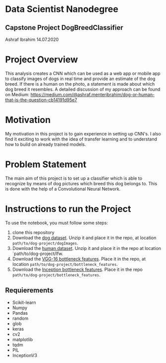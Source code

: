# Data Scientist Nanodegree

## Capstone Project DogBreedClassifier

Ashraf Ibrahim 
14.07.2020

# Project Overview

This analysis creates a CNN which can be used as a web app or mobile app to classify images of dogs in real time and provide an estimate of the dog breed. 
If there is a human on the photo, a statement is made about which dog breed it resembles.
A detailed discussion of my approach can be found on Medium: 
https://medium.com/@ashraf.menteribrahim/dog-or-human-that-is-the-question-cb14191d95e7

# Motivation

My motivation in this project is to gain experience in setting up CNN's. I also find it exciting to work with the idea of transfer learning and to understand how to build on already trained models. 

# Problem Statement 

The main aim of this project is to set up a classifier which is able to recognize by means of dog pictures which breed this dog belongs to. This is done with the help of a Convolutional Neural Network. 




# Instructions to run the Project

To use the notebook, you must follow some steps: 

1. clone this repository 
2. Download the [dog dataset](https://s3-us-west-1.amazonaws.com/udacity-aind/dog-project/dogImages.zip). Unzip it and place it in the repo, at location `path/to/dog-project/dogImages`.
3.  Download the [human dataset](https://s3-us-west-1.amazonaws.com/udacity-aind/dog-project/lfw.zip).  Unzip it and place it in the repo at location `path/to/dog-project/lfw.
4. Download the [VGG-16 bottleneck features](https://s3-us-west-1.amazonaws.com/udacity-aind/dog-project/DogVGG16Data.npz). Place it in the repo, at location `path/to/dog-project/bottleneck_features`.
5. Download the [Inception bottleneck features](https://s3-us-west-1.amazonaws.com/udacity-aind/dog-project/DogInceptionV3Data.npz). Place it in the repo `path/to/dog-project/bottleneck_features`.


## Requierements

+ Scikit-learn  
+ Numpy 
+ Pandas 
+ random
+ glob
+ keras 
+ cv2
+ matplotlib 
+ tqdm
+ PIL
+ InceptionV3


